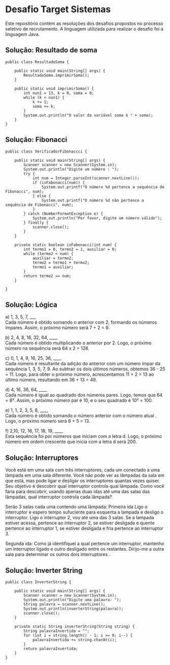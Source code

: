 # Desafio Target Sistemas
Este repositório contém as resoluções dos desafios propostos no processo seletivo de recrutamento. A linguagem utilizada para realizar o desafio foi a linguagem Java.
## Solução: Resultado de soma
```
public class ResultadoSoma {

    public static void main(String[] args) {
        ResultadoSoma.imprimirSoma();
    }

    public static void imprimirSoma() {
        int nun1 = 13, k = 0, soma = 0;
        while (k < nun1) {
            k += 1;
            soma += k;
        }
        System.out.println("O valor da variável soma é " + soma);
    }
}
```
## Solução: Fibonacci
```
public class VerificadorFibonaccci {

    public static void main(String[] args) {
        Scanner scanner = new Scanner(System.in);
        System.out.println("Digite um número : ");
        try {
            int num = Integer.parseInt(scanner.nextLine());
            if (isFabonacci(num)) {
                System.out.printf("O número %d pertence a sequência de Fibonacci", num);
            } else {
                System.out.printf("O número %d não pertence a sequência de Fibonacci", num);
            }
        } catch (NumberFormatException e) {
            System.out.println("Por favor, digite um número válido");
        } finally {
            scanner.close();
        }
    }

    private static boolean isFabonacci(int num) {
        int termo1 = 0, termo2 = 1, auxiliar = 0;
        while (termo2 < num) {
            auxiliar = termo2;
            termo2 = termo1 + termo2;
            termo1 = auxiliar;
        }
        return termo2 == num;
    }

}
```
## Solução: Lógica

a) 1, 3, 5, 7, ___ 
<br>Cada número é obtido somando o anterior com 2, formando os números ímpares. Assim, o próximo número será 7 + 2 = 9.

b) 2, 4, 8, 16, 32, 64, ____ 
<br>Cada número é obtido multiplicando o anterior por 2. Logo, o próximo número na sequência será 64 x 2 = 128.

c) 0, 1, 4, 9, 16, 25, 36, ____ 
<br>Cada número é resultante da adição do anterior com um número ímpar da sequência 1, 3, 5, 7, 9. Ao subtrair os dois últimos números, obtemos 36 - 25 = 11.
Logo, para obter o próximo número, acrescentamos 11 + 2 = 13 ao último número, resultando em 36 + 13 = 49.

d) 4, 16, 36, 64, ____ 
<br>Cada número é igual ao quadrado dos números pares. Logo, temos que 64 = 8². Assim, o próximo número par é 10, e o seu quadrado é 10² = 100.

e) 1, 1, 2, 3, 5, 8, ____
<br>Cada número é obtido somando o número anterior com o número atual . Logo, o próximo número será 8 + 5 = 13.

f) 2,10, 12, 16, 17, 18, 19, ____ 
<br>Esta sequência foi por números que iniciam com a letra d. Logo, o próximo número em ordem crescente que inicia com a letra d será 200.

## Solução: Interruptores

Você está em uma sala com três interruptores, cada um conectado a uma lâmpada em uma sala diferente. 
Você não pode ver as lâmpadas da sala em que está, mas pode ligar e desligar os interruptores quantas vezes quiser.
Seu objetivo é descobrir qual interruptor controla qual lâmpada.
Como você faria para descobrir, usando apenas duas idas até uma das salas das lâmpadas, qual interruptor controla cada lâmpada?

Serão 3 salas cada uma contendo uma lâmpada:
Primeira ida 
Ligo o interruptor e espero tempo sufuciente para esquenta a lampada e desligo o interruptor.
Ligo o interruptor 2, vou até uma das 3 salas.
Se a lampada estiver acessa, pertence ao interruptor 2, se estiver desligada e quente pertence ao interruptor 1, se estiver desligada e fria pertence ao interruptor 3.

Segunda ida:
Como já identifiquei a qual pertence um interruptor, mantenho um interruptor ligado e outro desligado entre os restantes.
Dirijo-me a outra sala para determinar os outros dois interruptores .

## Solução: Inverter String
```
public class InverterString {

    public static void main(String[] args) {
        Scanner scanner = new Scanner(System.in);
        System.out.println("Digite uma palavra: ");
        String palavra = scanner.nextLine();
        System.out.println(inverterString(palavra));
        scanner.close();
    }

    private static String inverterString(String string) {
        String palavraInvertida = "";
        for (int i = string.length() - 1; i >= 0; i--) {
            palavraInvertida += string.charAt(i);
        }
        return palavraInvertida;
    }
}
```
